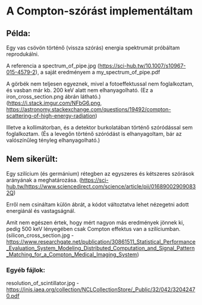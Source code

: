 # A Compton-szórást implementáltam

## Példa:

Egy vas csövön történő (vissza szórás) energia spektrumát próbáltam reprodukálni.

A referencia a spectrum_of_pipe.jpg (https://sci-hub.tw/10.1007/s10967-015-4579-2), a saját eredményem a my_spectrum_of_pipe.pdf

A görbék nem teljesen egyeznek, mivel a fotoeffektussal nem foglalkoztam, és vasban már kb. 200 keV alatt nem elhanyagolható.
(Ez a iron_cross_section.png ábrán látható.) (https://i.stack.imgur.com/NFbG6.png, https://astronomy.stackexchange.com/questions/19492/compton-scattering-of-high-energy-radiation)

Illetve a kollimátorban, és a detektor burkolatában történő szóródással sem foglalkoztam.
(És a levegőn történő szóródást is elhanyagoltam, bár az valószínűleg tényleg elhanyagolható.)

## Nem sikerült:

Egy szilícium (és germánium) rétegben az egyszeres és kétszeres szórások arányának a meghatározása. (https://sci-hub.tw/https://www.sciencedirect.com/science/article/pii/016890029090832Q)

Erről nem csináltam külön ábrát, a kódot változtatva lehet nézegetni adott energiánál és vastagságnál.

Amit nem egészen értek, hogy mért nagyon más eredmények jönnek ki, pedig 500 keV lényegében csak Compton effektus van a szilíciumban.
(silicon_cross_section.jpg - https://www.researchgate.net/publication/30861511_Statistical_Performance_Evaluation_System_Modeling_Distributed_Computation_and_Signal_Pattern_Matching_for_a_Compton_Medical_Imaging_System)

### Egyéb fájlok: 
resolution_of_scintillator.jpg - https://inis.iaea.org/collection/NCLCollectionStore/_Public/32/042/32042470.pdf
